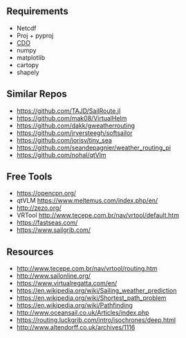## Requirements
* Netcdf
* Proj + pyproj
* [CDO](https://code.mpimet.mpg.de/projects/cdo)
* numpy
* matplotlib
* cartopy
* shapely


## Similar Repos
* https://github.com/TAJD/SailRoute.jl
* https://github.com/mak08/VirtualHelm
* https://github.com/dakk/gweatherrouting
* https://github.com/jrversteegh/softsailor
* https://github.com/jorisv/tiny_sea
* https://github.com/seandepagnier/weather_routing_pi
* https://github.com/nohal/qtVlm

## Free Tools
* https://opencpn.org/
* qtVLM https://www.meltemus.com/index.php/en/
* http://zezo.org/
* VRTool http://www.tecepe.com.br/nav/vrtool/default.htm
* https://fastseas.com/
* https://www.sailgrib.com/

## Resources
* http://www.tecepe.com.br/nav/vrtool/routing.htm
* http://www.sailonline.org/
* https://www.virtualregatta.com/en/
* https://en.wikipedia.org/wiki/Sailing_weather_prediction
* https://en.wikipedia.org/wiki/Shortest_path_problem
* https://en.wikipedia.org/wiki/Pathfinding
* http://www.oceansail.co.uk/Articles/index.php
* https://routing.luckgrib.com/intro/isochrones/deep.html
* http://www.altendorff.co.uk/archives/1116
